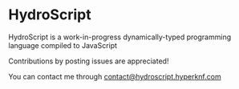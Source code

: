 # HydroScript

HydroScript is a work-in-progress dynamically-typed programming language compiled to JavaScript

Contributions by posting issues are appreciated!

You can contact me through contact@hydroscript.hyperknf.com
